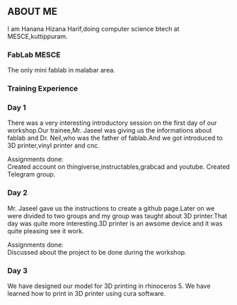 ## ABOUT ME

I am Hanana Hizana Harif,doing computer science btech at MESCE,kuttippuram.



### FabLab MESCE

The only mini fablab in malabar area.


### Training Experience
### Day 1

There was a very interesting introductory session on the first day of our workshop.Our trainee,Mr. Jaseel was giving us the informations about fablab and Dr. Neil,who was the father of fablab.And we got introduced to 3D printer,vinyl printer and cnc.

Assignments done:  
Created account on thingiverse,instructables,grabcad and youtube.
Created Telegram group.


### Day 2

Mr. Jaseel gave us the instructions to create a github page.Later on we were divided to two groups and my group was taught about 3D printer.That day was quite more interesting.3D printer is an awsome device and it was quite pleasing see it work.

Assignments done:  
Discussed about the project to be done during the workshop.


### Day 3

We have designed our model for 3D printing in rhinoceros 5. We have learned how to print in 3D printer using cura software.
